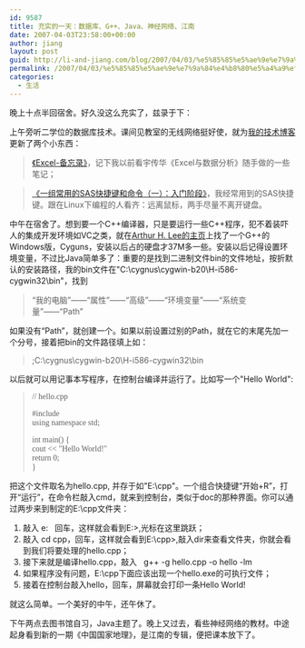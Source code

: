 ```yaml
---
id: 9587
title: 充实的一天：数据库、G++、Java、神经网络、江南
date: 2007-04-03T23:58:00+00:00
author: jiang
layout: post
guid: http://li-and-jiang.com/blog/2007/04/03/%e5%85%85%e5%ae%9e%e7%9a%84%e4%b8%80%e5%a4%a9%ef%bc%9a%e6%95%b0%e6%8d%ae%e5%ba%93%e3%80%81g%e3%80%81java%e3%80%81%e7%a5%9e%e7%bb%8f%e7%bd%91%e7%bb%9c%e3%80%81%e6%b1%9f%e5%8d%97/
permalink: /2007/04/03/%e5%85%85%e5%ae%9e%e7%9a%84%e4%b8%80%e5%a4%a9%ef%bc%9a%e6%95%b0%e6%8d%ae%e5%ba%93%e3%80%81g%e3%80%81java%e3%80%81%e7%a5%9e%e7%bb%8f%e7%bd%91%e7%bb%9c%e3%80%81%e6%b1%9f%e5%8d%97/
categories:
  - 生活
---
```

晚上十点半回宿舍。好久没这么充实了，兹录于下： 

上午旁听二学位的数据库技术。课间见教室的无线网络挺好使，就为<a href="http://johnthu.spaces.live.com" target="_blank">我的技术博客</a>更新了两个小东西：
  


> <a href="http://johnthu.spaces.live.com/blog/cns!2053CD511E6D5B1E!142.entry" target="_blank">《Excel-备忘录》</a>，记下我以前看宇传华《Excel与数据分析》随手做的一些笔记；

> <a href="http://johnthu.spaces.live.com/blog/cns!2053CD511E6D5B1E!143.entry" target="_blank">《一组常用的SAS快捷键和命令（一）：入门阶段》</a>，我经常用到的SAS快捷键。跟在Linux下编程的人看齐：远离鼠标，两手尽量不离开键盘。

中午在宿舍了。想到要一个C++编译器，只是要运行一些C++程序，犯不着装吓人的集成开发环境如VC之类，就在<a href="http://math.cmc.edu/ALee/g++/g++.html" target="_blank">Arthur H. Lee的主页</a>上找了一个G++的Windows版，Cyguns，安装以后占的硬盘才37M多一些。安装以后记得设置环境变量，不过比Java简单多了：重要的是找到二进制文件bin的文件地址，按折默认的安装路径，我的bin文件在"C:\cygnus\cygwin-b20\H-i586-cygwin32\bin"，找到
  


> “我的电脑”——“属性”——“高级”——“环境变量”——“系统变量”——“Path”

如果没有“Path”，就创建一个。如果以前设置过别的Path，就在它的末尾先加一个分号，接着把bin的文件路径填上如：
  


> ;C:\cygnus\cygwin-b20\H-i586-cygwin32\bin

以后就可以用记事本写程序，在控制台编译并运行了。比如写一个"Hello World":
  


> <font face="Bitstream Vera Sans Mono">// hello.cpp </font> 
> 
> <font face="Bitstream Vera Sans Mono">#include <iostream><br />using namespace std; </font> 
> 
> <font face="Bitstream Vera Sans Mono">int main() {<br />cout << "Hello World!"<br />return 0;<br />}</font>

把这个文件取名为hello.cpp, 并存于如"E:\cpp"。一个组合快捷键“开始+R”，打开“运行”，在命令栏敲入cmd，就来到控制台，类似于doc的那种界面。你可以通过两步来到制定的E:\cpp文件夹： 

  1. 敲入 e:   回车，这样就会看到E:\>,光标在这里跳跃； 
  2. 敲入 cd cpp，回车，这样就会看到E:\cpp>,敲入dir来查看文件夹，你就会看到我们将要处理的hello.cpp； 
  3. 接下来就是编译hello.cpp，敲入   g++ -g hello.cpp -o hello -lm 
  4. 如果程序没有问题，E:\cpp下面应该出现一个hello.exe的可执行文件； 
  5. 接着在控制台敲入hello，回车，屏幕就会打印一条Hello World!

就这么简单。一个美好的中午，还午休了。 

下午两点去图书馆自习，Java主题了。晚上又过去，看些神经网络的教材。中途起身看到新的一期《中国国家地理》，是江南的专辑，便把课本放下了。
